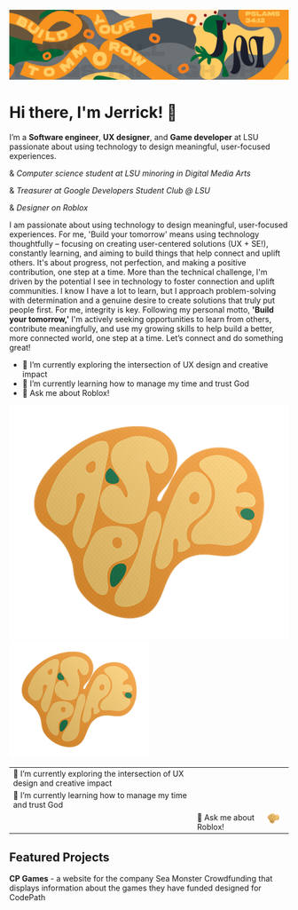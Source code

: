 ![Header](./Github-Header-Art-01.png)
# Hi there, I'm Jerrick! 👋

I’m a **Software engineer**, **UX designer**, and **Game developer** at LSU passionate about using technology to design meaningful, user-focused experiences.

& *Computer science student at LSU minoring in Digital Media Arts*

& *Treasurer at Google Developers Student Club @ LSU*

& *Designer on Roblox*

I am passionate about using technology to design meaningful, user-focused experiences. For me, 'Build your tomorrow' means using technology thoughtfully – focusing on creating user-centered solutions (UX + SE!), constantly learning, and aiming to build things that help connect and uplift others. It's about progress, not perfection, and making a positive contribution, one step at a time.
More than the technical challenge, I'm driven by the potential I see in technology to foster connection and uplift communities. I know I have a lot to learn, but I approach problem-solving with determination and a genuine desire to create solutions that truly put people first. For me, integrity is key. Following my personal motto, **'Build your tomorrow,'** I'm actively seeking opportunities to learn from others, contribute meaningfully, and use my growing skills to help build a better, more connected world, one step at a time. Let’s connect and do something great!

- 🔭 I’m currently exploring the intersection of UX design and creative impact
- 🌱 I’m currently learning how to manage my time and trust God
- 💬 Ask me about Roblox!
  
![Header](./ASPIRE-STICKER.png)
<img src="./ASPIRE-STICKER.png" alt="Header" width="50%"/>

<table>
  <tr>
    <td style="vertical-align: top;">
      🔭 I’m currently exploring the intersection of UX design and creative impact
    </td>
  </tr>
  <tr>
    <td style="vertical-align: top;">
      🌱 I’m currently learning how to manage my time and trust God
    </td>
  </tr>
  <tr>
    <td>
        <td style="vertical-align: top;">
       💬 Ask me about Roblox!
    </td>
    <td style="width: 35px; padding-right: 5px; vertical-align: top;"> 
      <img src="./ASPIRE-STICKER.png" alt="ASPIRE icon" width="25"/> 
    </td>
  </tr>
  </table>

## Featured Projects
**CP Games** - a website for the company Sea Monster Crowdfunding that displays information about the games they have funded designed for CodePath
<!--
**Jermil2990/Jermil2990** is a ✨ _special_ ✨ repository because its `README.md` (this file) appears on your GitHub profile.

    
    -
    -
    -
  =
+
- 🔭 I’m currently working on ...
- 🌱 I’m currently learning ...
- 👯 I’m looking to collaborate on ...
- 🤔 I’m looking for help with ...
- 💬 Ask me about ...
- 📫 How to reach me: ...
- 😄 Pronouns: ...
- ⚡ Fun fact: ...
-->
